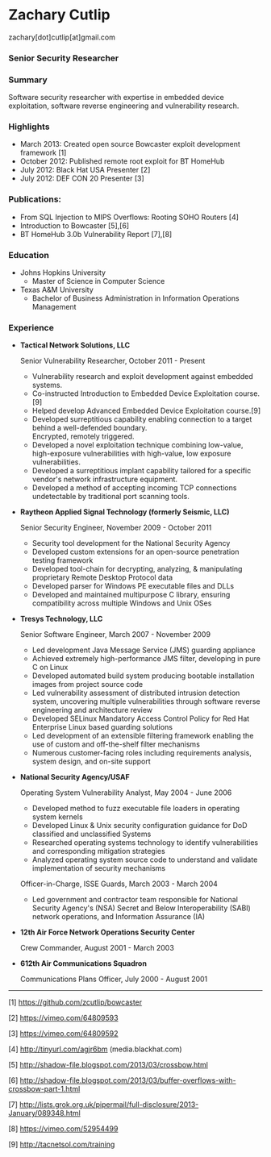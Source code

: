 # Zachary Cutlip
zachary[dot]cutlip[at]gmail.com

### Senior Security Researcher


### Summary

Software security researcher with expertise in embedded device exploitation, software reverse engineering and vulnerability research.

### Highlights ###

- March 2013: Created open source Bowcaster exploit development framework [1]
- October 2012: Published remote root exploit for BT HomeHub
- July 2012: Black Hat USA Presenter [2]
- July 2012: DEF CON 20 Presenter [3]


### Publications:
* From SQL Injection to MIPS Overflows: Rooting SOHO Routers [4] 
* Introduction to Bowcaster [5],[6]
* BT HomeHub 3.0b Vulnerability Report [7],[8]

### Education ###
* Johns Hopkins University
    * Master of Science in Computer Science
* Texas A&M University
    * Bachelor of Business Administration in Information Operations Management

### Experience ###

*   **Tactical Network Solutions, LLC**

    Senior Vulnerability Researcher, October 2011 - Present

    - Vulnerability research and exploit development against embedded systems.
    - Co-instructed Introduction to Embedded Device Exploitation course.[9]  
    - Helped develop Advanced Embedded Device Exploitation course.[9]  
    - Developed surreptitious capability enabling connection to a target behind a well-defended boundary.  
        Encrypted, remotely triggered.
    - Developed a novel exploitation technique combining low-value, high-exposure vulnerabilities with high-value, low exposure vulnerabilities.
    - Developed a surreptitious implant capability tailored for a specific vendor's network infrastructure equipment.
    - Developed a method of accepting incoming TCP connections undetectable by traditional port scanning tools.
  

*   **Raytheon Applied Signal Technology (formerly Seismic, LLC)**
    
    Senior Security Engineer, November 2009 - October 2011
    
    - Security tool development for the National Security Agency
    - Developed custom extensions for an open-source penetration testing framework
    - Developed tool-chain for decrypting, analyzing, & manipulating proprietary Remote Desktop Protocol data
    - Developed parser for Windows PE executable files and DLLs
    - Developed and maintained multipurpose C library, ensuring compatibility across multiple Windows and Unix OSes
  
*   **Tresys Technology, LLC**
    
    Senior Software Engineer, March 2007 - November 2009

    - Led development Java Message Service (JMS) guarding appliance
    - Achieved extremely high-performance JMS filter, developing in pure C on Linux
    - Developed automated build system producing bootable installation images from project source code
    - Led vulnerability assessment of distributed intrusion detection system, uncovering multiple vulnerabilities through software reverse engineering and architecture review
    - Developed SELinux Mandatory Access Control Policy for Red Hat Enterprise Linux based guarding solutions
    - Led development of an extensible filtering framework enabling the use of custom and off-the-shelf filter mechanisms
    - Numerous customer-facing roles including requirements analysis, system design, and on-site support

*   **National Security Agency/USAF**

    Operating System Vulnerability Analyst, May 2004 - June 2006
    
    - Developed method to fuzz executable file loaders in operating system kernels
    - Developed Linux & Unix security configuration guidance for DoD classified and unclassified Systems
    - Researched operating systems technology to identify vulnerabilities and corresponding mitigation strategies
    - Analyzed operating system source code to understand and validate implementation of security mechanisms

    Officer-in-Charge, ISSE Guards, March 2003 - March 2004
    
    -  Led government and contractor team responsible for National Security Agency's (NSA) Secret and Below Interoperability (SABI) network operations, and Information Assurance (IA)

* **12th Air Force Network Operations Security Center**

    Crew Commander, August 2001 - March 2003
    
* **612th Air Communications Squadron**

    Communications Plans Officer, July 2000 - August 2001

* * * *

[1] https://github.com/zcutlip/bowcaster

[2] https://vimeo.com/64809593

[3] https://vimeo.com/64809592

[4] http://tinyurl.com/agjr6bm (media.blackhat.com)

[5] http://shadow-file.blogspot.com/2013/03/crossbow.html

[6] http://shadow-file.blogspot.com/2013/03/buffer-overflows-with-crossbow-part-1.html

[7] http://lists.grok.org.uk/pipermail/full-disclosure/2013-January/089348.html

[8] https://vimeo.com/52954499

[9] http://tacnetsol.com/training